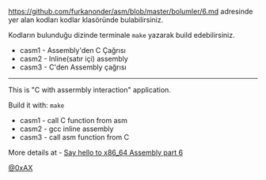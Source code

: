 https://github.com/furkanonder/asm/blob/master/bolumler/6.md adresinde yer alan kodları kodlar klasöründe bulabilirsiniz.

Kodların bulunduğu dizinde terminale `make` yazarak build edebilirsiniz.

  * casm1 - Assembly'den C Çağrısı
  * casm2 - Inline(satır içi) assembly
  * casm3 - C'den Assembly çağrısı

-------------------------------------------------------------------------------------

This is "C with assermbly interaction" application.

Build it with: `make`

  * casm1 - call C function from asm
  * casm2 - gcc inline assembly
  * casm3 - call asm function from C

More details at - [Say hello to x86_64 Assembly part 6](https://0xax.github.io/asm_7/)

[@0xAX](http://twitter.com/0xAX)
